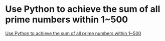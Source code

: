 # Use Python to achieve the sum of all prime numbers within 1~500
[Use Python to achieve the sum of all prime numbers within 1~500](https://aiwithcloud.com/2022/09/15/use_python_to_achieve_the_sum_of_all_prime_numbers_within_1500/)
